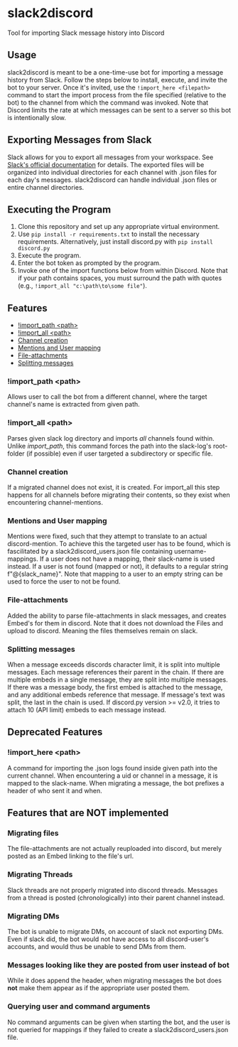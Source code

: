 # slack2discord
Tool for importing Slack message history into Discord

## Usage
slack2discord is meant to be a one-time-use bot for importing a message history from Slack. Follow the steps below to install, execute, and invite the bot to your server. Once it's invited, use the ``!import_here <filepath>`` command to start the import process from the file specified (relative to the bot) to the channel from which the command was invoked. Note that Discord limits the rate at which messages can be sent to a server so this bot is intentionally slow.

## Exporting Messages from Slack
Slack allows for you to export all messages from your workspace. See [Slack's official documentation](https://slack.com/help/articles/201658943-Export-your-workspace-data) for details. The exported files will be organized into individual directories for each channel with .json files for each day's messages. slack2discord can handle individual .json files or entire channel directories.

## Executing the Program
1. Clone this repository and set up any appropriate virtual environment.
1. Use ``pip install -r requirements.txt`` to install the necessary requirements. Alternatively, just install discord.py with ``pip install discord.py``
1. Execute the program.
1. Enter the bot token as prompted by the program.
1. Invoke one of the import functions below from within Discord. Note that if your path contains spaces, you must surround the path with quotes (e.g., ``!import_all "c:\path\to\some file"``).

## Features
- [!import_path &lt;path&gt;](#import_path-path)
- [!import_all &lt;path&gt;](#import_all-path)
- [Channel creation](#channel-creation)
- [Mentions and User mapping](#mentions-and-user-mapping)
- [File-attachments](#file-attachments)
- [Splitting messages](#splitting-messages)

### !import_path &lt;path&gt;
Allows user to call the bot from a different channel, where the target channel's name is extracted from given path.

### !import_all &lt;path&gt;
Parses given slack log directory and imports *all* channels found within.
Unlike *import_path*, this command forces the path into the slack-log's root-folder (if possible) even if user targeted a subdirectory or specific file.

### Channel creation
If a migrated channel does not exist, it is created.
For import_all this step happens for all channels before migrating their contents, so they exist when encountering channel-mentions.

### Mentions and User mapping
Mentions were fixed, such that they attempt to translate to an actual discord-mention.
To achieve this the targeted user has to be found, which is fascilitated by a slack2discord_users.json file containing username-mappings.
If a user does not have a mapping, their slack-name is used instead.
If a user is not found (mapped or not), it defaults to a regular string f"@{slack_name}".
Note that mapping to a user to an empty string can be used to force the user to not be found.

### File-attachments
Added the ability to parse file-attachments in slack messages, and creates Embed's for them in discord.
Note that it does not download the Files and upload to discord. Meaning the files themselves remain on slack.

### Splitting messages
When a message exceeds discords character limit, it is split into multiple messages.
Each message references their parent in the chain.
If there are multiple embeds in a single message, they are split into multiple messages.
If there was a message body, the first embed is attached to the message, and any additional embeds reference that message. If message's text was split, the last in the chain is used.
If discord.py version >= v2.0, it tries to attach 10 (API limit) embeds to each message instead.

## Deprecated Features
### !import_here &lt;path&gt;
A command for importing the .json logs found inside given path into the current channel.
When encountering a uid or channel in a message, it is mapped to the slack-name.
When migrating a message, the bot prefixes a header of who sent it and when.

## Features that are NOT implemented
### Migrating files
The file-attachments are not actually reuploaded into discord, but merely posted as an Embed linking to the file's url.

### Migrating Threads
Slack threads are not properly migrated into discord threads.
Messages from a thread is posted (chronologically) into their parent channel instead.

### Migrating DMs
The bot is unable to migrate DMs, on account of slack not exporting DMs.
Even if slack did, the bot would not have access to all discord-user's accounts, and would thus be unable to send DMs from them.

### Messages looking like they are posted from user instead of bot
While it does append the header, when migrating messages the bot does **not** make them appear as if the appropriate user posted them.

### Querying user and command arguments
No command arguments can be given when starting the bot, and the user is not queried for mappings if they failed to create a slack2discord_users.json file.

